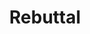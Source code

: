 ---
title: "Rebuttal"
lang: "English"
year: "2020"
links: ['Ej_AmejU-XE']
slides: ""
authors: ['Josh Kemp']
tags: ['Debate']
layout: "workshop"
categories: ["workshops"]
---